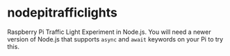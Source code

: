 # nodepitrafficlights

Raspberry Pi Traffic Light Experiment in Node.js.  You will need a newer version of Node.js that supports `async` and `await` keywords on your Pi to try this.
